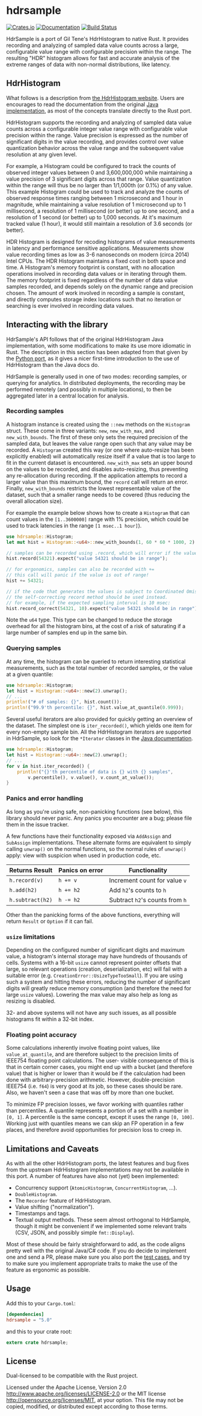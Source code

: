 # hdrsample

[![Crates.io](https://img.shields.io/crates/v/hdrsample.svg)](https://crates.io/crates/hdrsample)
[![Documentation](https://docs.rs/hdrsample/badge.svg)](https://docs.rs/hdrsample/)
[![Build Status](https://travis-ci.org/jonhoo/hdrsample.svg?branch=master)](https://travis-ci.org/jonhoo/hdrsample)

HdrSample is a port of Gil Tene's HdrHistogram to native Rust. It provides recording and
analyzing of sampled data value counts across a large, configurable value range with
configurable precision within the range. The resulting "HDR" histogram allows for fast and
accurate analysis of the extreme ranges of data with non-normal distributions, like latency.

## HdrHistogram

What follows is a description from [the HdrHistogram
website](https://hdrhistogram.github.io/HdrHistogram/). Users are encourages to read the
documentation from the original [Java
implementation](https://github.com/HdrHistogram/HdrHistogram), as most of the concepts
translate directly to the Rust port.

HdrHistogram supports the recording and analyzing of sampled data value counts across a
configurable integer value range with configurable value precision within the range. Value
precision is expressed as the number of significant digits in the value recording, and provides
control over value quantization behavior across the value range and the subsequent value
resolution at any given level.

For example, a Histogram could be configured to track the counts of observed integer values
between 0 and 3,600,000,000 while maintaining a value precision of 3 significant digits across
that range. Value quantization within the range will thus be no larger than 1/1,000th (or 0.1%)
of any value. This example Histogram could be used to track and analyze the counts of observed
response times ranging between 1 microsecond and 1 hour in magnitude, while maintaining a value
resolution of 1 microsecond up to 1 millisecond, a resolution of 1 millisecond (or better) up
to one second, and a resolution of 1 second (or better) up to 1,000 seconds. At it's maximum
tracked value (1 hour), it would still maintain a resolution of 3.6 seconds (or better).

HDR Histogram is designed for recoding histograms of value measurements in latency and
performance sensitive applications. Measurements show value recording times as low as 3-6
nanoseconds on modern (circa 2014) Intel CPUs. The HDR Histogram maintains a fixed cost in both
space and time. A Histogram's memory footprint is constant, with no allocation operations
involved in recording data values or in iterating through them. The memory footprint is fixed
regardless of the number of data value samples recorded, and depends solely on the dynamic
range and precision chosen. The amount of work involved in recording a sample is constant, and
directly computes storage index locations such that no iteration or searching is ever involved
in recording data values.

## Interacting with the library

HdrSample's API follows that of the original HdrHistogram Java implementation, with some
modifications to make its use more idiomatic in Rust. The description in this section has been
adapted from that given by the [Python port](https://github.com/HdrHistogram/HdrHistogram_py),
as it gives a nicer first-time introduction to the use of HdrHistogram than the Java docs do.

HdrSample is generally used in one of two modes: recording samples, or querying for analytics.
In distributed deployments, the recording may be performed remotely (and possibly in multiple
locations), to then be aggregated later in a central location for analysis.

### Recording samples

A histogram instance is created using the `::new` methods on the `Histogram` struct. These come
in three variants: `new`, `new_with_max`, and `new_with_bounds`. The first of these only sets
the required precision of the sampled data, but leaves the value range open such that any value
may be recorded. A `Histogram` created this way (or one where auto-resize has been explicitly
enabled) will automatically resize itself if a value that is too large to fit in the current
dataset is encountered. `new_with_max` sets an upper bound on the values to be recorded, and
disables auto-resizing, thus preventing any re-allocation during recording. If the application
attempts to record a larger value than this maximum bound, the `record` call will return an
error. Finally, `new_with_bounds` restricts the lowest representable value of the dataset,
such that a smaller range needs to be covered (thus reducing the overall allocation size).

For example the example below shows how to create a `Histogram` that can count values in the
`[1..3600000]` range with 1% precision, which could be used to track latencies in the range `[1
msec..1 hour]`).

```rust
use hdrsample::Histogram;
let mut hist = Histogram::<u64>::new_with_bounds(1, 60 * 60 * 1000, 2).unwrap();

// samples can be recorded using .record, which will error if the value is too small or large
hist.record(54321).expect("value 54321 should be in range");

// for ergonomics, samples can also be recorded with +=
// this call will panic if the value is out of range!
hist += 54321;

// if the code that generates the values is subject to Coordinated Omission,
// the self-correcting record method should be used instead.
// for example, if the expected sampling interval is 10 msec:
hist.record_correct(54321, 10).expect("value 54321 should be in range");
```

Note the `u64` type. This type can be changed to reduce the storage overhead for all the
histogram bins, at the cost of a risk of saturating if a large number of samples end up in the
same bin.

### Querying samples

At any time, the histogram can be queried to return interesting statistical measurements, such
as the total number of recorded samples, or the value at a given quantile:

```rust
use hdrsample::Histogram;
let hist = Histogram::<u64>::new(2).unwrap();
// ...
println!("# of samples: {}", hist.count());
println!("99.9'th percentile: {}", hist.value_at_quantile(0.999));
```

Several useful iterators are also provided for quickly getting an overview of the dataset. The
simplest one is `iter_recorded()`, which yields one item for every non-empty sample bin. All
the HdrHistogram iterators are supported in HdrSample, so look for the `*Iterator` classes in
the [Java documentation](https://hdrhistogram.github.io/HdrHistogram/JavaDoc/).

```rust
use hdrsample::Histogram;
let hist = Histogram::<u64>::new(2).unwrap();
// ...
for v in hist.iter_recorded() {
    println!("{}'th percentile of data is {} with {} samples",
        v.percentile(), v.value(), v.count_at_value());
}
```

### Panics and error handling

As long as you're using safe, non-panicking functions (see below), this library should never
panic. Any panics you encounter are a bug; please file them in the issue tracker.

A few functions have their functionality exposed via `AddAssign` and `SubAssign`
implementations. These alternate forms are equivalent to simply calling `unwrap()` on the
normal functions, so the normal rules of `unwrap()` apply: view with suspicion when used in
production code, etc.

| Returns Result                 | Panics on error    | Functionality                   |
| ------------------------------ | ------------------ | ------------------------------- |
| `h.record(v)`                  | `h += v`           | Increment count for value `v`   |
| `h.add(h2)`                    | `h += h2`          | Add `h2`'s counts to `h`        |
| `h.subtract(h2)`               | `h -= h2`          | Subtract `h2`'s counts from `h` |

Other than the panicking forms of the above functions, everything will return `Result` or
`Option` if it can fail.

### `usize` limitations

Depending on the configured number of significant digits and maximum value, a histogram's
internal storage may have hundreds of thousands of cells. Systems with a 16-bit `usize` cannot
represent pointer offsets that large, so relevant operations (creation, deserialization, etc)
will fail with a suitable error (e.g. `CreationError::UsizeTypeTooSmall`). If you are using such
a system and hitting these errors, reducing the number of significant digits will greatly reduce
memory consumption (and therefore the need for large `usize` values). Lowering the max value may
also help as long as resizing is disabled.

32- and above systems will not have any such issues, as all possible histograms fit within a
32-bit index.

### Floating point accuracy

Some calculations inherently involve floating point values, like `value_at_quantile`, and are
therefore subject to the precision limits of IEEE754 floating point calculations. The user-
visible consequence of this is that in certain corner cases, you might end up with a bucket (and
therefore value) that is higher or lower than it would be if the calculation had been done
with arbitrary-precision arithmetic. However, double-precision IEEE754 (i.e. `f64`) is very
good at its job, so these cases should be rare. Also, we haven't seen a case that was off by
more than one bucket.

To minimize FP precision losses, we favor working with quantiles rather than percentiles. A
quantile represents a portion of a set with a number in `[0, 1]`. A percentile is the same
concept, except it uses the range `[0, 100]`. Working just with quantiles means we can skip an
FP operation in a few places, and therefore avoid opportunities for precision loss to creep in.

## Limitations and Caveats

As with all the other HdrHistogram ports, the latest features and bug fixes from the upstream
HdrHistogram implementations may not be available in this port. A number of features have also
not (yet) been implemented:

 - Concurrency support (`AtomicHistogram`, `ConcurrentHistogram`, …).
 - `DoubleHistogram`.
 - The `Recorder` feature of HdrHistogram.
 - Value shifting ("normalization").
 - Timestamps and tags.
 - Textual output methods. These seem almost orthogonal to HdrSample, though it might be
   convenient if we implemented some relevant traits (CSV, JSON, and possibly simple
   `fmt::Display`).

Most of these should be fairly straightforward to add, as the code aligns pretty well with the
original Java/C# code. If you do decide to implement one and send a PR, please make sure you
also port the [test
cases](https://github.com/HdrHistogram/HdrHistogram/tree/master/src/test/java/org/HdrHistogram),
and try to make sure you implement appropriate traits to make the use of the feature as
ergonomic as possible.

## Usage

Add this to your `Cargo.toml`:

```toml
[dependencies]
hdrsample = "5.0"
```

and this to your crate root:

```rust
extern crate hdrsample;
```

## License

Dual-licensed to be compatible with the Rust project.

Licensed under the Apache License, Version 2.0
http://www.apache.org/licenses/LICENSE-2.0 or the MIT license
http://opensource.org/licenses/MIT, at your option. This file may not be
copied, modified, or distributed except according to those terms.
